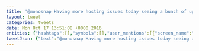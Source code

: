 ```yaml
---
title: '@monosnap Having more hosting issues today seeing a bunch of upload errors'
layout: tweet
categories: tweets
date: Mon Oct 17 13:51:08 +0000 2016
entities: {"hashtags":[],"symbols":[],"user_mentions":[{"screen_name":"monosnap","name":"Monosnap","id":506343661,"id_str":"506343661","indices":[0,9]}],"urls":[]}
tweetJson: {"text":"@monosnap Having more hosting issues today seeing a bunch of upload errors"}
---
```

